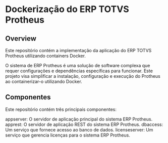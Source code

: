 # Dockerização do ERP TOTVS Protheus
## Overview
Este repositório contém a implementação da aplicação do ERP TOTVS Protheus utilizando containers Docker.

O sistema de ERP Protheus é uma solução de software complexa que requer configurações e dependências específicas para funcionar. Este projeto visa simplificar a instalação, configuração e execução do Protheus ao containerizar-o utilizando Docker.

## Componentes
Este repositório contém três principais componentes:

appserver: O servidor de aplicação principal do sistema ERP Protheus.
apprest: O servidor de aplicação REST do sistema ERP Protheus.
dbaccess: Um serviço que fornece acesso ao banco de dados.
licenseserver: Um serviço que gerencia licenças para o sistema ERP Protheus.
